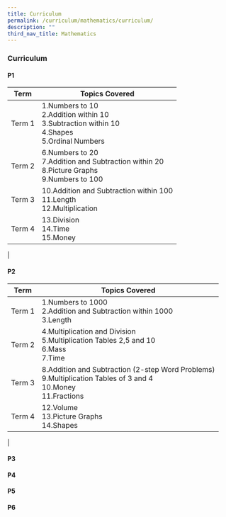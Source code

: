 ```yaml
---
title: Curriculum
permalink: /curriculum/mathematics/curriculum/
description: ""
third_nav_title: Mathematics
---
```

### **Curriculum**

#### **P1**

| Term | Topics Covered |
|:---:|---|
| Term 1 | 1.Numbers to 10<br>2.Addition within 10<br>3.Subtraction within 10<br>4.Shapes<br>5.Ordinal Numbers |
| Term 2 | 6.Numbers to 20<br>7.Addition and Subtraction within 20<br>8.Picture Graphs<br>9.Numbers to 100 |
| Term 3 | 10.Addition and Subtraction within 100<br>11.Length<br>12.Multiplication |
| Term 4 | 13.Division<br>14.Time<br>15.Money |
|

#### **P2**

| Term | Topics Covered |
|:---:|---|
| Term 1 | 1.Numbers to 1000<br>2.Addition and Subtraction within 1000<br>3.Length |
| Term 2 | 4.Multiplication and Division<br>5.Multiplication Tables 2,5 and 10<br>6.Mass<br>7.Time |
| Term 3 | 8.Addition and Subtraction (2-step Word Problems)<br>9.Multiplication Tables of 3 and 4<br>10.Money<br>11.Fractions |
| Term 4 | 12.Volume<br>13.Picture Graphs<br>14.Shapes |
|

#### **P3**



#### **P4**



#### **P5**



#### **P6**